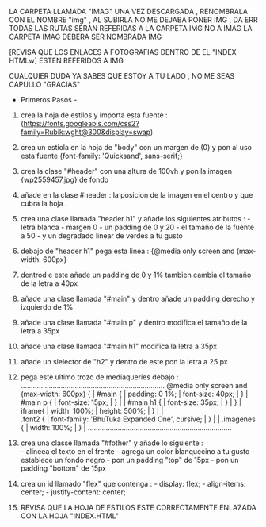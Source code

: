 LA CARPETA LLAMADA "IMAG" UNA VEZ DESCARGADA , RENOMBRALA CON EL NOMBRE "img" , AL SUBIRLA NO ME DEJABA PONER IMG , DA ERR
TODAS LAS RUTAS SERAN REFERIDAS A LA CARPETA IMG NO A IMAG 
LA CARPETA IMAG DEBERA SER NOMBRADA IMG

[REVISA QUE LOS ENLACES A FOTOGRAFIAS DENTRO DE EL "INDEX HTMLw] ESTEN REFERIDOS A IMG

CUALQUIER DUDA YA SABES QUE ESTOY A TU LADO , NO ME SEAS CAPULLO "GRACIAS"

- Primeros Pasos -

1. crea la hoja de estilos y importa esta fuente : (https://fonts.googleapis.com/css2?family=Rubik:wght@300&display=swap)
2. crea un estiola en la hoja de "body" con un margen de (0) y pon al uso esta fuente {font-family: 'Quicksand', sans-serif;}
3. crea la clase "#header" con una altura de 100vh y pon la imagen {wp2559457.jpg} de fondo
4. añade en la clase #header : la posicion de la imagen en el centro y que cubra la hoja .
5. crea una clase llamada "header h1" y añade los siguientes atributos : - letra blanca
                                                                         - margen 0
                                                                         - un padding de 0 y 20
                                                                         - el tamaño de la fuente a 50
                                                                         - y un degradado linear de verdes a tu gusto 

6. debajo de "header h1" pega esta linea : {@media only screen and (max-width: 600px}
7. dentrod e este añade un padding de 0 y 1% tambien cambia el tamaño de la letra a 40px
8. añade una clase llamada "#main" y dentro añade un padding derecho y izquierdo de 1%
9. añade una clase llamada "#main p" y dentro modifica el tamaño de la letra a 35px
10. añade una clase llamada "#main h1" modifica la letra a 35px
11. añade un slelector de  "h2" y dentro de este pon la letra a 25 px
12. pega este ultimo trozo de mediaqueries debajo :
........................................................................
@media only screen and (max-width: 600px) {                            |
    #main {                                                            |
        padding: 0 1%;                                                 |
        font-size: 40px;                                               |
    }                                                                  |
    #main p {                                                          |
    font-size: 15px;                                                   |
    }                                                                  |
                                                                       | 
    #main h1 {                                                         | 
    font-size: 35px;                                                   | 
    }                                                                  | 
}                                                                      | 
iframe{                                                                | 
    width: 100%;                                                       | 
    height: 500%;                                                      | 
}                                                                      | 
                                                                       |  
.font2 {                                                               | 
    font-family: 'BhuTuka Expanded One', cursive;                      | 
}                                                                      | 
                                                                       | 
.imagenes {                                                            |
    width: 100%;                                                       |
}                                                                      |
........................................................................
13. crea una classe llamada "#fother" y añade lo siguiente  :    
                                                                - alineea el texto en el frente
                                                                - agrega un color blanquecino a tu gusto
                                                                - establece un fondo negro
                                                                - pon un padding "top" de 15px
                                                                - pon un padding "bottom" de 15px

14. crea un id llamado "flex" que contenga :
                                                -  display: flex;
                                                -  align-items: center;
                                                -  justify-content: center;

15. REVISA QUE LA HOJA DE ESTILOS ESTE CORRECTAMENTE ENLAZADA CON LA HOJA "INDEX.HTML"

                                                                        


                                                                        